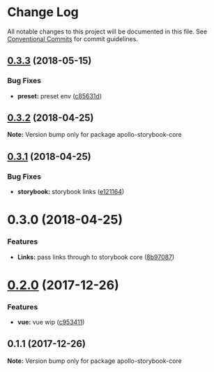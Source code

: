 # Change Log

All notable changes to this project will be documented in this file.
See [Conventional Commits](https://conventionalcommits.org) for commit guidelines.

<a name="0.3.3"></a>
## [0.3.3](https://github.com/abhiaiyer91/apollo-storybook-decorator/compare/apollo-storybook-core@0.3.2...apollo-storybook-core@0.3.3) (2018-05-15)


### Bug Fixes

* **preset:** preset env ([c85631d](https://github.com/abhiaiyer91/apollo-storybook-decorator/commit/c85631d))




<a name="0.3.2"></a>
## [0.3.2](https://github.com/abhiaiyer91/apollo-storybook-decorator/compare/apollo-storybook-core@0.3.1...apollo-storybook-core@0.3.2) (2018-04-25)




**Note:** Version bump only for package apollo-storybook-core

<a name="0.3.1"></a>
## [0.3.1](https://github.com/abhiaiyer91/apollo-storybook-decorator/compare/apollo-storybook-core@0.3.0...apollo-storybook-core@0.3.1) (2018-04-25)


### Bug Fixes

* **storybook:** storybook links ([e121164](https://github.com/abhiaiyer91/apollo-storybook-decorator/commit/e121164))




<a name="0.3.0"></a>
# 0.3.0 (2018-04-25)


### Features

* **Links:** pass links through to storybook core ([8b97087](https://github.com/abhiaiyer91/apollo-storybook-decorator/commit/8b97087))




<a name="0.2.0"></a>
# [0.2.0](https://github.com/abhiaiyer91/apollo-storybook-decorator/compare/apollo-storybook-core@0.1.1...apollo-storybook-core@0.2.0) (2017-12-26)


### Features

* **vue:** vue wip ([c953411](https://github.com/abhiaiyer91/apollo-storybook-decorator/commit/c953411))




<a name="0.1.1"></a>
## 0.1.1 (2017-12-26)




**Note:** Version bump only for package apollo-storybook-core
